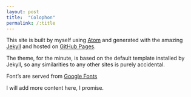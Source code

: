 ```yaml
---
layout: post
title:  "Colophon"
permalink: /:title
---
```

This site is built by myself using [Atom](http://atom.io) and generated with the amazing [Jekyll](http://jekyllrb.com/) and hosted on [GitHub Pages](http://pages.github.com).

The theme, for the minute, is based on the default template installed by Jekyll, so any similarities to any other sites is purely accidental.

Font&rsquo;s are served from [Google Fonts](https://www.google.com/fonts)

I will add more content here, I promise.
